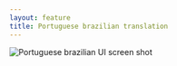```yaml
---
layout: feature
title: Portuguese brazilian translation
---
```


![Portuguese brazilian UI screen shot](http://i64.tinypic.com/fl9h5l.png)